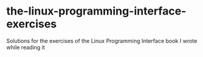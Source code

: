 # the-linux-programming-interface-exercises
Solutions for the exercises of the Linux Programming Interface book I wrote while reading it
